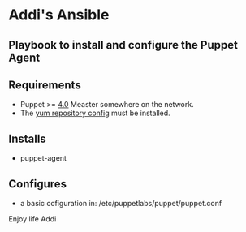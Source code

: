 # Addi's Ansible

## Playbook to install and configure the Puppet Agent

## Requirements

* Puppet  >=  [4.0](https://puppet.com/blog/say-hello-to-open-source-puppet-4) Measter somewhere on the network.
* The [yum repository config](https://yum.puppetlabs.com/) must be installed.

## Installs

* puppet-agent

## Configures

* a basic cofiguration in: /etc/puppetlabs/puppet/puppet.conf



Enjoy life
Addi
